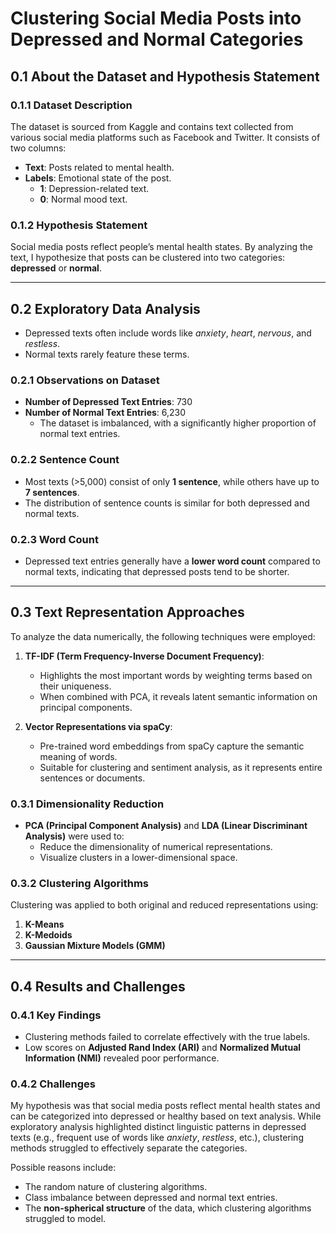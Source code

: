 
# Clustering Social Media Posts into Depressed and Normal Categories  
 

## 0.1 About the Dataset and Hypothesis Statement  

### 0.1.1 Dataset Description  
The dataset is sourced from Kaggle and contains text collected from various social media platforms such as Facebook and Twitter. It consists of two columns:  
- **Text**: Posts related to mental health.  
- **Labels**: Emotional state of the post.  
  - **1**: Depression-related text.  
  - **0**: Normal mood text.  

### 0.1.2 Hypothesis Statement  
Social media posts reflect people’s mental health states. By analyzing the text, I hypothesize that posts can be clustered into two categories: **depressed** or **normal**.  

---

## 0.2 Exploratory Data Analysis  

- Depressed texts often include words like *anxiety*, *heart*, *nervous*, and *restless*.  
- Normal texts rarely feature these terms.  

### 0.2.1 Observations on Dataset  
- **Number of Depressed Text Entries**: 730  
- **Number of Normal Text Entries**: 6,230  
  - The dataset is imbalanced, with a significantly higher proportion of normal text entries.  

### 0.2.2 Sentence Count  
- Most texts (>5,000) consist of only **1 sentence**, while others have up to **7 sentences**.  
- The distribution of sentence counts is similar for both depressed and normal texts.  

### 0.2.3 Word Count  
- Depressed text entries generally have a **lower word count** compared to normal texts, indicating that depressed posts tend to be shorter.  

---

## 0.3 Text Representation Approaches  

To analyze the data numerically, the following techniques were employed:  

1. **TF-IDF (Term Frequency-Inverse Document Frequency)**:  
   - Highlights the most important words by weighting terms based on their uniqueness.  
   - When combined with PCA, it reveals latent semantic information on principal components.  

2. **Vector Representations via spaCy**:  
   - Pre-trained word embeddings from spaCy capture the semantic meaning of words.  
   - Suitable for clustering and sentiment analysis, as it represents entire sentences or documents.  


### 0.3.1 Dimensionality Reduction  
- **PCA (Principal Component Analysis)** and **LDA (Linear Discriminant Analysis)** were used to:  
  - Reduce the dimensionality of numerical representations.  
  - Visualize clusters in a lower-dimensional space.  

### 0.3.2 Clustering Algorithms  
Clustering was applied to both original and reduced representations using:  
1. **K-Means**  
2. **K-Medoids**  
3. **Gaussian Mixture Models (GMM)**  

---

## 0.4 Results and Challenges  

### 0.4.1 Key Findings  
- Clustering methods failed to correlate effectively with the true labels.  
- Low scores on **Adjusted Rand Index (ARI)** and **Normalized Mutual Information (NMI)** revealed poor performance.  

### 0.4.2 Challenges  
My hypothesis was that social media posts reflect mental health states and can be categorized into depressed or healthy based on text analysis. While exploratory analysis highlighted distinct linguistic patterns in depressed texts (e.g., frequent use of words like *anxiety*, *restless*, etc.), clustering methods struggled to effectively separate the categories.  

Possible reasons include:  
- The random nature of clustering algorithms.  
- Class imbalance between depressed and normal text entries.  
- The **non-spherical structure** of the data, which clustering algorithms struggled to model.  
